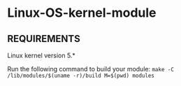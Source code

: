 # Linux-OS-kernel-module

## REQUIREMENTS


Linux kernel version 5.*

Run the following command to build your module: `make -C /lib/modules/$(uname -r)/build M=$(pwd) modules`
